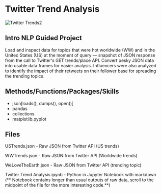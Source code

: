 # Twitter Trend Analysis

![Twitter Trends2](https://user-images.githubusercontent.com/112103910/188288950-6f4ca50a-b2e1-47d9-a26d-3a6a202d8168.png)

## Intro NLP Guided Project

Load and inspect data for topics that were hot worldwide (WW) and in the United States (US) at the moment of query — snapshot of JSON response from the call to Twitter's GET trends/place API. Convert pesky JSON data into usable data frames for easier analysis. Influencers were also analyzed to identify the impact of their retweets on their follower base for spreading the trending topics.

## Methods/Functions/Packages/Skills

* json[loads(), dumps(), open()]
* pandas
* collections
* matplotlib.pyplot

## Files

USTrends.json - Raw JSON from Twitter API (US trends)

WWTrends.json - Raw JSON from Twitter API (Worldwide trends)

WeLoveTheEarth.json - Raw JSON from Twitter API (trending topic)

Twitter Trend Analysis.ipynb - Python in Jupyter Notebook with markdown 
    (** Notebook contains longer than usual outputs of raw data, scroll to the midpoint of the file for the more interesting code.**)
